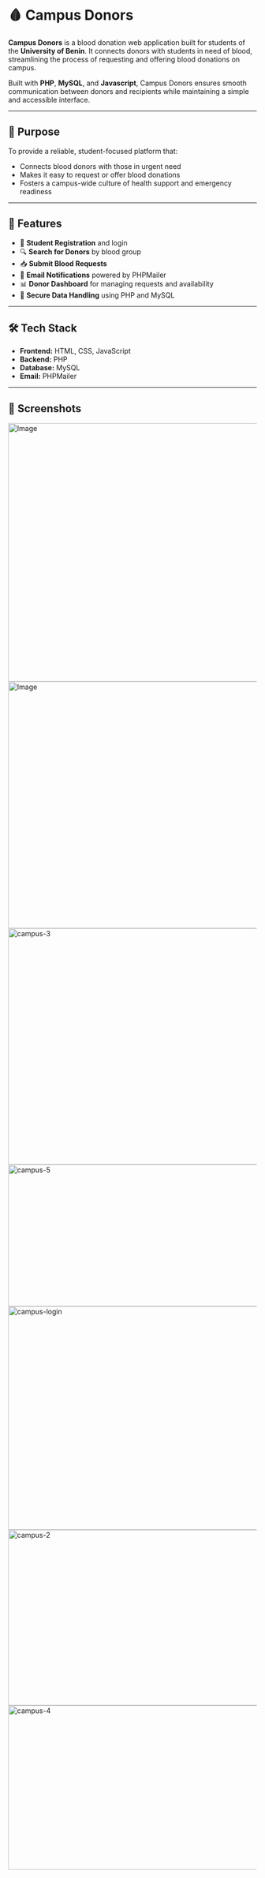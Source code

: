 # 🩸 Campus Donors

**Campus Donors** is a blood donation web application built for students of the **University of Benin**. It connects donors with students in need of blood, streamlining the process of requesting and offering blood donations on campus.

Built with **PHP**, **MySQL**, and **Javascript**, Campus Donors ensures smooth communication between donors and recipients while maintaining a simple and accessible interface.

---

## 🎯 Purpose

To provide a reliable, student-focused platform that:
- Connects blood donors with those in urgent need
- Makes it easy to request or offer blood donations
- Fosters a campus-wide culture of health support and emergency readiness

---

## 🚀 Features

- 📝 **Student Registration** and login
- 🔍 **Search for Donors** by blood group
- 📥 **Submit Blood Requests**
- 📧 **Email Notifications** powered by PHPMailer
- 📊 **Donor Dashboard** for managing requests and availability
- 🔐 **Secure Data Handling** using PHP and MySQL

---

## 🛠️ Tech Stack

- **Frontend:** HTML, CSS, JavaScript
- **Backend:** PHP
- **Database:** MySQL
- **Email:** PHPMailer

---

## 📸 Screenshots

<img width="1339" height="524" alt="Image" src="https://github.com/user-attachments/assets/3ce189a5-3949-4d61-b3bb-1354ccd68c5a" />

<img width="1362" height="500" alt="Image" src="https://github.com/user-attachments/assets/caf047a7-f8d7-40df-bd06-10d5e564d637" />

<img width="723" height="479" alt="campus-3" src="https://github.com/user-attachments/assets/c86823e5-403a-46e1-b1fe-46e7a0844304" />

<img width="1324" height="287" alt="campus-5" src="https://github.com/user-attachments/assets/87e4c124-4962-4df7-9ab1-301205e99110" />


<img width="838" height="453" alt="campus-login" src="https://github.com/user-attachments/assets/370c2b66-f263-4a12-9960-ae27bae201d6" />

<img width="1210" height="356" alt="campus-2" src="https://github.com/user-attachments/assets/238622f0-33ac-452e-b6e8-895ff1ff3423" />

<img width="723" height="333" alt="campus-4" src="https://github.com/user-attachments/assets/2f596859-2a66-468f-93bf-8e270ba06898" />
